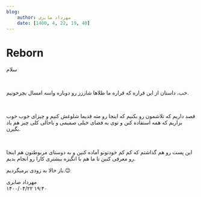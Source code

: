 ```yaml
---
blog:
    author: مهرداد صابری
    date: [1400, 4, 22, 19, 40]
---
```

# Reborn

<div class="cnt">
<p>سلام</p>

<p><br/></p>

<p>خب، داستان از این قراره که قراره ما طلاها شاززز رو دوباره واسه امسال بچرخونیم.</p>

<p><br/></p>

<p>قصد داریم که تلاشمون رو بکنیم که اینجا رو مثه قدیما شلوغش کنیم و چیزای خوب خوب بزاریم که همه استفاده کنن و توی یه فضای خیلی صمیمی و باحالی کلی چیز هم یاد بگیرن.</p>

<p><br/></p>

<p>این پست رو هم گذاشتم که کم کم خودتونو آماده کنین و به دوستای مربوطتون هم اینجا رو معرفی کنین تا ما هم با انگیزه بیشتری کارا رو انجام بدیم.</p>

<p>باز حالا به زودی برمیگردیم.😉<br/></p>
</div>

<div class="blog-info">
    <div class="blog-author">مهرداد صابری</div>
    <div class="blog-date">۱۴۰۰/۰۴/۲۲ ۱۹:۴۰</div>
</div>

